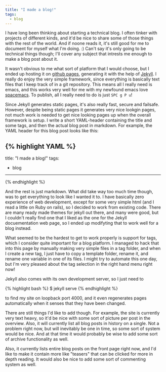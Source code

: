 ```yaml
---
title: "I made a blog!"
tags:
  - blog
---
```


I have long been thinking about starting a technical blog. I often tinker with
projects of different kinds, and it'd be nice to share some of those things
with the rest of the world. And if noone reads it, it's still good for me to
document for myself what I'm doing. :) Can't say it's only going to be technical
things though; I'll cover any subject that intrests me enough to make a blog
post about it.

It wasn't obvious to me what sort of platform that I would choose, but I ended
up hosting it on [github pages](https://pages.github.com/), generating it with
the help of [Jekyll](http://jekyllrb.com/). I really do enjoy the very simple
framework, since everything is basically text files that I keep track of in a
git repository. This means all I really need is emacs, and this works very well
for me with my newfound emacs love [spacemacs](http://spacemacs.org/). To publish,
all I really need to do is just `SPC g P u`!

<!--more-->

Since Jekyll generates static pages, it's also really fast, secure and failsafe.
However, despite being static pages it generates very nice lookgin pages, not
much work is needed to get nice looking pages up when the overall framework is
setup. I write a short YAML-header containing the title and some tags, and then
the actual blog post in markdown. For example, the YAML header for this blog
post looks like this:

{% highlight YAML %}
---
title: "I made a blog!"
tags:
  - blog
---
{% endhighlight %}

And the rest is just markdown. What did take way too much time though, was to
get everything to look like I wanted it to. I have basically zero experience of
web development, except for some very simple html (and I read a little on Ruby on
rails), so I decided to work from existing code. There are many ready made
themes for jekyll out there, and many were good, but I couldn't really find one
that I liked as the one for the Jekyll docuementation web page, so I ended up
modifyting that to work well for a blog instead.

What seemed to be the hardest to get to work properly is support for tags,
which I consider quite important for a blog platform. I managed to hack that
into this page by manually making very simple files in a tag folder, and when
I create a new tag, I just have to copy a template folder, rename it, and rename
one variable in one of its files. I might try to automate this one day, but I'm
very pleased about the tag selection in the right hand menu right now!

Jekyll also comes with its own development server, so I just need to

{% highlight bash %}
$ jekyll serve
{% endhighlight %}

to find my site on loopback port 4000, and it even regenerates pages
automatically when it senses that they have been changed.

There are still things I'd like to add though. For example, the site is currently
very text heavy, so it'd be nice with some sort of picture per post in the
overview. Also, it will currently list all blog posts in history on a single.
Not a problem right now, but will inevitably be one in time, so some sort of
system would be nice. And at that time it would probably be wise to add some
sort of archive functionality as well.

Also, it currently lists entire blog posts on the front page right now, and I'd
like to make it contain more like "teasers" that can be clicked for more in
depth reading. It would also be nice to add some sort of commenting system as
well.
